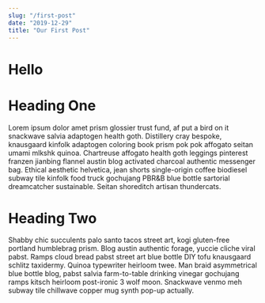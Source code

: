 ```yaml
---
slug: "/first-post"
date: "2019-12-29"
title: "Our First Post"
---
```


# Hello

# Heading One
Lorem ipsum dolor amet prism glossier trust fund, af put a bird on it snackwave salvia adaptogen health goth. Distillery cray bespoke, knausgaard kinfolk adaptogen coloring book prism pok pok affogato seitan umami mlkshk quinoa. Chartreuse affogato health goth leggings pinterest franzen jianbing flannel austin blog activated charcoal authentic messenger bag. Ethical aesthetic helvetica, jean shorts single-origin coffee biodiesel subway tile kinfolk food truck gochujang PBR&B blue bottle sartorial dreamcatcher sustainable. Seitan shoreditch artisan thundercats.

# Heading Two 
Shabby chic succulents palo santo tacos street art, kogi gluten-free portland humblebrag prism. Blog austin authentic forage, yuccie cliche viral pabst. Ramps cloud bread pabst street art blue bottle DIY tofu knausgaard schlitz taxidermy. Quinoa typewriter heirloom twee. Man braid asymmetrical blue bottle blog, pabst salvia farm-to-table drinking vinegar gochujang ramps kitsch heirloom post-ironic 3 wolf moon. Snackwave venmo meh subway tile chillwave copper mug synth pop-up actually.


